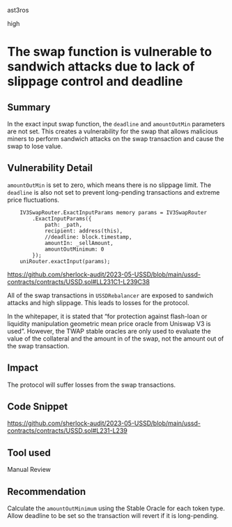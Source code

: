 ast3ros

high

# The swap function is vulnerable to sandwich attacks due to lack of slippage control and deadline

## Summary

In the exact input swap function, the `deadline` and `amountOutMin` parameters are not set. This creates a vulnerability for the swap that allows malicious miners to perform sandwich attacks on the swap transaction and cause the swap to lose value.

## Vulnerability Detail

`amountOutMin` is set to zero, which means there is no slippage limit. The `deadline` is also not set to prevent long-pending transactions and extreme price fluctuations.

        IV3SwapRouter.ExactInputParams memory params = IV3SwapRouter
            .ExactInputParams({
                path: _path,
                recipient: address(this),
                //deadline: block.timestamp,
                amountIn: _sellAmount,
                amountOutMinimum: 0
            });
        uniRouter.exactInput(params);

https://github.com/sherlock-audit/2023-05-USSD/blob/main/ussd-contracts/contracts/USSD.sol#LL231C1-L239C38

All of the swap transactions in `USSDRebalancer` are exposed to sandwich attacks and high slippage. This leads to losses for the protocol.

In the whitepaper, it is stated that “for protection against flash-loan or liquidity manipulation geometric mean price oracle from Uniswap V3 is used”. However, the TWAP stable oracles are only used to evaluate the 
value of the collateral and the amount in of the swap, not the amount out of the swap transaction.

## Impact

The protocol will suffer losses from the swap transactions.

## Code Snippet

https://github.com/sherlock-audit/2023-05-USSD/blob/main/ussd-contracts/contracts/USSD.sol#L231-L239

## Tool used

Manual Review

## Recommendation

Calculate the `amountOutMinimum` using the Stable Oracle for each token type. Allow deadline to be set so the transaction will revert if it is long-pending.